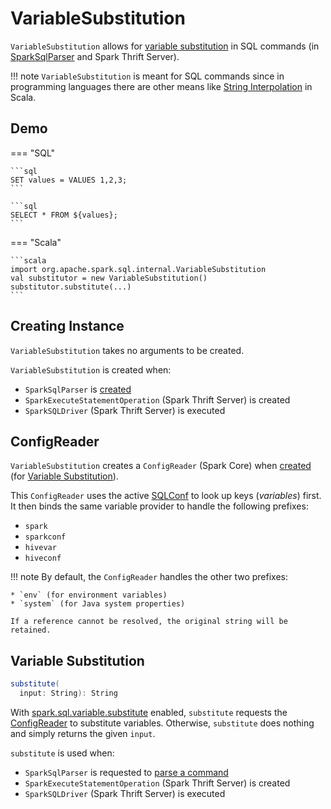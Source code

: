 # VariableSubstitution

`VariableSubstitution` allows for [variable substitution](#substitute) in SQL commands (in [SparkSqlParser](SparkSqlParser.md#substitutor) and Spark Thrift Server).

!!! note
    `VariableSubstitution` is meant for SQL commands since in programming languages there are other means like [String Interpolation](https://docs.scala-lang.org/overviews/core/string-interpolation.html) in Scala.

## Demo

=== "SQL"

    ```sql
    SET values = VALUES 1,2,3;
    ```

    ```sql
    SELECT * FROM ${values};
    ```

=== "Scala"

    ```scala
    import org.apache.spark.sql.internal.VariableSubstitution
    val substitutor = new VariableSubstitution()
    substitutor.substitute(...)
    ```

## Creating Instance

`VariableSubstitution` takes no arguments to be created.

`VariableSubstitution` is created when:

* `SparkSqlParser` is [created](SparkSqlParser.md#substitutor)
* `SparkExecuteStatementOperation` (Spark Thrift Server) is created
* `SparkSQLDriver` (Spark Thrift Server) is executed

## <span id="reader"> ConfigReader

`VariableSubstitution` creates a `ConfigReader` (Spark Core) when [created](#creating-instance) (for [Variable Substitution](#substitute)).

This `ConfigReader` uses the active [SQLConf](../SQLConf.md) to look up keys (_variables_) first. It then binds the same variable provider to handle the following prefixes:

* `spark`
* `sparkconf`
* `hivevar`
* `hiveconf`

!!! note
    By default, the `ConfigReader` handles the other two prefixes:

    * `env` (for environment variables)
    * `system` (for Java system properties)

    If a reference cannot be resolved, the original string will be retained.

## <span id="substitute"> Variable Substitution

```scala
substitute(
  input: String): String
```

With [spark.sql.variable.substitute](../SQLConf.md#spark.sql.variable.substitute) enabled, `substitute` requests the [ConfigReader](#reader) to substitute variables. Otherwise, `substitute` does nothing and simply returns the given `input`.

`substitute` is used when:

* `SparkSqlParser` is requested to [parse a command](SparkSqlParser.md#parse)
* `SparkExecuteStatementOperation` (Spark Thrift Server) is created
* `SparkSQLDriver` (Spark Thrift Server) is executed

